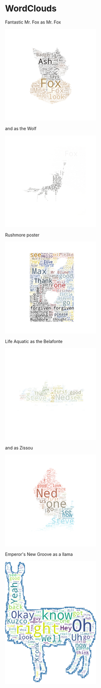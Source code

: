 # WordClouds



Fantastic Mr. Fox as Mr. Fox

<img src="https://github.com/heatherjcohen/WordClouds/blob/master/foxy.png" width="300">

and as the Wolf

<img src="https://github.com/heatherjcohen/WordClouds/blob/master/wolf.png" width="300">

Rushmore poster

<img src="https://github.com/heatherjcohen/WordClouds/blob/master/whatdidyoueverdo.png" width="300">

Life Aquatic as the Belafonte

<img src="https://github.com/heatherjcohen/WordClouds/blob/master/belafonte.png" width="300">

and as Zissou

<img src="https://github.com/heatherjcohen/WordClouds/blob/master/stevesie.png" width="300">


Emperor's New Groove as a llama

<img src="https://github.com/heatherjcohen/WordClouds/blob/master/lllaaaama.png" width="300">

